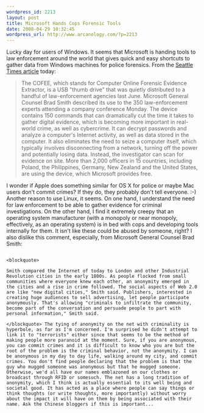 ```yaml
--- 
wordpress_id: 2213
layout: post
title: Microsoft Hands Cops Forensic Tools
date: 2008-04-29 10:32:45
wordpress_url: http://www.arcanology.com/?p=2213
---
```

Lucky day for users of Windows. It seems that Microsoft is handing tools to law enforcement around the world that gives quick and easy shortcuts to gather data from Windows machines for police forensics. From the <a href="http://seattletimes.nwsource.com/html/microsoft/2004379751_msftlaw29.html">Seattle Times article</a> today: <blockquote>
                                                                                                                                                                                                                                                                                                                                                                                                                                                                                                                                                                                                                                                                                                                                                                                                                                                                                                        The COFEE, which stands for Computer Online Forensic Evidence Extractor, is a USB "thumb drive" that was quietly distributed to a handful of law-enforcement agencies last June. Microsoft General Counsel Brad Smith described its use to the 350 law-enforcement experts attending a company conference Monday. The device contains 150 commands that can dramatically cut the time it takes to gather digital evidence, which is becoming more important in real-world crime, as well as cybercrime. It can decrypt passwords and analyze a computer's Internet activity, as well as data stored in the computer. It also eliminates the need to seize a computer itself, which typically involves disconnecting from a network, turning off the power and potentially losing data. Instead, the investigator can scan for evidence on site. More than 2,000 officers in 15 countries, including Poland, the Philippines, Germany, New Zealand and the United States, are using the device, which Microsoft provides free.
                                                                                                                                                                                                                                                                                                                                                                                                                                                                                                                                                                                                                                                                                                                                                                                                                                                                                                      </blockquote> I wonder if Apple does something similar for OS X for police or maybe Mac users don't commit crimes? If they do, they probably don't tell everyone. :-) Another reason to use Linux, it seems. On one hand, I understand the need for law enforcement to be able to gather evidence for criminal investigations. On the other hand, I find it extremely creepy that an operating system manufacturer (with a monopoly or near monopoly, effectively, as an operating system) is in bed with cops and developing tools internally for them. It isn't like these could be abused by someone, right? I also dislike this comment, especially, from Microsoft General Counsel Brad Smith: 
                                                                                                                                                                                                                                                                                                                                                                                                                                                                                                                                                                                                                                                                                                                                                                                                                                                                                                      
                                                                                                                                                                                                                                                                                                                                                                                                                                                                                                                                                                                                                                                                                                                                                                                                                                                                                                      <blockquote>
                                                                                                                                                                                                                                                                                                                                                                                                                                                                                                                                                                                                                                                                                                                                                                                                                                                                                                        Smith compared the Internet of today to London and other Industrial Revolution cities in the early 1800s. As people flocked from small communities where everyone knew each other, an anonymity emerged in the cities and a rise in crime followed. The social aspects of Web 2.0 are like "new digital cities," Smith said. Publishers, interested in creating huge audiences to sell advertising, let people participate anonymously. That's allowing "criminals to infiltrate the community, become part of the conversation and persuade people to part with personal information," Smith said.
                                                                                                                                                                                                                                                                                                                                                                                                                                                                                                                                                                                                                                                                                                                                                                                                                                                                                                      </blockquote> The tying of anonymity on the net with criminality is hyperbole, as far as I'm concerned. I'm surprised he didn't attempt to link it to "terrorists" either since that seems to be the method of making people more paranoid at the moment. Sure, if you are anonymous, you can commit crimes and it is difficult to know who you are but the root of the problem is the criminal behavior, not the anonymity. I can be anonymous in my day to day life, walking around my city, and commit crimes. You don't find people declaring that the problem is that the guy who mugged someone was anonymous but that he mugged someone. Otherwise, we'd all have our names emblazoned on our clothes or broadcast through RFID or somesuch. The net has a long tradition of anonymity, which I think is actually essential to its well being and societal good. It has acted as a place where people can say things or think thoughts (or write thoughts, more importantly) without worry about the impact it will have on them by being associated with their name. Ask the Chinese bloggers if this is important...
